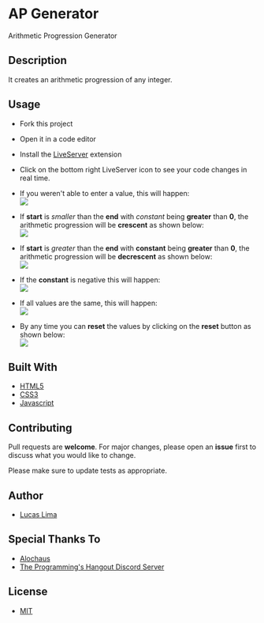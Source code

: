 # AP Generator

 Arithmetic Progression Generator

## Description

It creates an arithmetic progression of any integer.

## Usage

- Fork this project
- Open it in a code editor 
- Install the [LiveServer](https://marketplace.visualstudio.com/items?itemName=ritwickdey.LiveServer) extension
- Click on the bottom right LiveServer icon to see your code changes in real time.

- If you weren't able to enter a value, this will happen:  
![](https://media.giphy.com/media/H3HbJkg4VskLXSx038/giphy.gif)

- If **start** is *smaller* than the **end** with *constant* being **greater** than **0**, the arithmetic progression will be **crescent** as shown below:  
![](https://media.giphy.com/media/Y4VNjsnC2CqXKv1suV/giphy.gif)

- If **start** is *greater* than the **end** with **constant** being **greater** than **0**, the arithmetic progression will be **decrescent** as shown below:  
![](https://media.giphy.com/media/Qwss3iWkdbDHcFzGFr/giphy.gif)

- If the **constant** is negative this will happen:  
![](https://media.giphy.com/media/QB578t7aeeZWZGot5z/giphy.gif)

- If all values are the same, this will happen:  
![](https://media.giphy.com/media/TfoQLenKcYnQ3x5rZw/giphy.gif)

- By any time you can **reset** the values by clicking on the **reset** button as shown below:  
![](https://media.giphy.com/media/gIlrdZlAV5YnRc4X5q/giphy.gif)

## Built With

- [HTML5](https://www.w3schools.com/html/html_intro.asp)
- [CSS3](https://www.w3schools.com/css/css_intro.asp)
- [Javascript](https://www.javascript.com/)

## Contributing

Pull requests are **welcome**. For major changes, please open an **issue** first to discuss what you would like to change.

Please make sure to update tests as appropriate.

## Author

- [Lucas Lima](https://github.com/blyatmobilebr)

## Special Thanks To

- [Alochaus](https://github.com/alochaus)
- [The Programming's Hangout Discord Server](https://discord.gg/programming)

## License

- [MIT](https://choosealicense.com/licenses/mit/)
